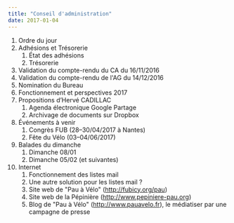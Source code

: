 ```yaml
---
title: "Conseil d'administration"
date: 2017-01-04
---
```


1. Ordre du jour
1. Adhésions et Trésorerie
   1. État des adhésions
   1. Trésorerie
1. Validation du compte-rendu du CA du 16/11/2016
1. Validation du compte-rendu de l'AG du 14/12/2016
1. Nomination du Bureau
1. Fonctionnement et perspectives 2017
1. Propositions d’Hervé CADILLAC
   1. Agenda électronique Google Partage
   1. Archivage de documents sur Dropbox
1. Événements à venir
   1. Congrès FUB (28–30/04/2017 à Nantes)
   1. Fête du Vélo (03–04/06/2017)
1. Balades du dimanche
   1. Dimanche 08/01
   1. Dimanche 05/02 (et suivantes)
1. Internet
   1. Fonctionnement des listes mail
   1. Une autre solution pour les listes mail ?
   1. Site web de "Pau à Vélo" (http://fubicy.org/pau)
   1. Site web de la Pépinière (http://www.pepiniere-pau.org)
   1. Blog de "Pau à Vélo" (http://www.pauavelo.fr), le médiatiser par une campagne de presse
